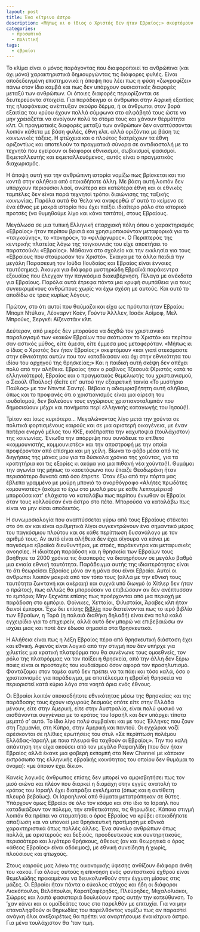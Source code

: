 ```yaml
---
layout: post
title: Ένα κίτρινο άστρο
description: «Μήπως κι ο ίδιος ο Χριστός δεν ήταν Εβραίος;» σκεφτόμουν «και γιατί στεκόμαστε στην εθνικότητα αυτών που τον καταδίκασαν και όχι στην εθνικότητα του ιδίου του αρχηγού της θρησκείας;»
categories:
  - προσωπικά
  - πολιτική
tags: 
  - εβραίοι
---
```


Το κλίμα είναι ο μόνος παράγοντας που διαφοροποιεί τα ανθρώπινα (και όχι μόνο) χαρακτηριστικά δημιουργώντας τις διάφορες φυλές. Είναι αποδεδειγμένη επιστημονικά η άποψη που λέει πως η φύση «ζωγραφίζει» πάνω στον ίδιο καμβά και πως δεν υπάρχουν ουσιαστικές διαφορές μεταξύ των ανθρώπων. Οι όποιες διαφορές περιορίζονται σε δευτερεύοντα στοιχεία. Για παράδειγμα οι άνθρωποι στην Αφρική εξαιτίας της ηλιοφάνειας ανέπτυξαν σκούρο δέρμα, ή οι άνθρωποι στον βορά εξαιτίας του κρύου έχουν πολλά σύμφωνα στο αλφάβητό τους ώστε να μην χρειάζεται να ανοίγουν πολύ το στόμα τους και χάνουν θερμότητα κλπ. Οι πραγματικές διαφορές μεταξύ των ανθρώπων δεν αναπτύσσονται λοιπόν κάθετα με βάση φυλές, έθνη κλπ. αλλά οριζόντια με βάση τις κοινωνικές τάξεις. Η φτώχεια και ο πλούτος διατρέχουν τα έθνη οριζοντίως και αποτελούν τα πραγματικά σύνορα σε αντιδιαστολή με τα τεχνητά που εγείρουν οι διάφοροι εθνικισμοί, σωβινισμοί, φασισμοί. Εκμεταλλευτής και εκμεταλλευόμενος, αυτός είναι ο πραγματικός διαχωρισμός.

Η άποψη αυτή για την ανθρώπινη ιστορία νομίζω πως βρίσκεται και πιο κοντά στην αλήθεια από οποιαδήποτε άλλη. Με βάση αυτή λοιπόν δεν υπάρχουν περιούσιοι λαοί, ανώτερα και κατώτερα έθνη και οι εθνικές ταμπέλες δεν είναι παρά τεχνητοί τρόποι διαιώνισης της ταξικής κοινωνίας. Παρόλα αυτά θα ’θελα να αναφερθώ σ’ αυτό το κείμενο σε ένα έθνος με μακρά ιστορία  που έχει παίξει ιδιαίτερο ρόλο στο ιστορικό προτσές (να θυμηθούμε λίγο και κάνα τσιτάτο), στους Εβραίους.

Μεγάλωσα σε μια τυπική Ελληνική επαρχιακή πόλη όπου ο χαρακτηρισμός «Εβραίος» ήταν περίπου βρισιά και χρησιμοποιούνταν μεταφορικά για το «τσιγκούνης», το «πονηρός», το «φιλάργυρος». Ο Περιπτεράς της κεντρικής πλατείας λόγω της τσιγκουνιάς του είχε αποκτήσει το παρατσούκλι «Εβραίος». Μάθαινα στο σχολείο και την εκκλησία για τους «Εβραίους που σταύρωσαν τον Χριστό». Έκαιγα με τα άλλα παιδιά την μεγάλη Παρασκευή τον Ιούδα (Ιουδαίος και Εβραίος είναι έννοιες ταυτόσημες). Άκουγα για διάφορα μυστηριώδη Εβραϊκά παράκεντρα εξουσίας που έλεγχαν την παγκόσμια διακυβέρνηση. Γέλαγα με ανέκδοτα για Εβραίους. Παρόλα αυτά έτρεφα πάντα μια κρυφή συμπάθεια για τους συγκεκριμένους ανθρώπους χωρίς να έχω σχέση με αυτούς. Και αυτό το αποδίδω σε τρεις κυρίως λόγους.

Πρώτον, στο ότι αυτοί που θαύμαζα και είχα ως πρότυπα ήταν Εβραίοι: Μπομπ Ντύλαν, Λέοναρντ Κοέν, Γούντυ Άλλλεν, Ισαάκ Ασίμοφ, Μελ Μπρούκς, Σεργκέι Αϊζενστάιν κλπ.

Δεύτερον, από μικρός δεν μπορούσα να δεχθώ τον χριστιανικό παραλογισμό των «κακών Εβραίων που σκότωσαν το Χριστό» και περίπου σαν αστικός μύθος, είτε άμεσα, είτε έμμεσα μας μεταφερόταν. «Μήπως κι ο ίδιος ο Χριστός δεν ήταν Εβραίος;» σκεφτόμουν «και γιατί στεκόμαστε στην εθνικότητα αυτών που τον καταδίκασαν και όχι στην εθνικότητα του ιδίου του αρχηγού της θρησκείας;» Και η παιδική αυτή σκέψη δεν απέχει πολύ από την αλήθεια. Εβραίος ήταν ο ραβίνος Τζεσουά (Χριστός κατά το ελληνικότερο), Εβραίος και ο πραγματικός θεμελιωτής του χριστιανισμού, ο Σαούλ (Παύλος) (δείτε επ’ αυτού την εξαιρετική ταινία «Το μυστήριο Παύλος» με τον Ντιντιέ Σαντρ). Βέβαια η αδιαμφισβήτητη αυτή αλήθεια, όπως και το προφανές ότι ο χριστιανισμός είναι μια αίρεση του ιουδαϊσμού, δεν βολεύουν τους εγχώριους χριστιανοταλιμπάν που δημοσιεύουν μέχρι και πονήματα περί ελληνικής καταγωγής του Ιησού(!).

Τρίτον και ίσως κυριότερο... Μεγαλώνοντας λίγο μετά την χούντα σε πολιτικά φορτισμένους καιρούς και σε μια αριστερή οικογένεια, με έναν πατέρα ενεργό μέλος του ΚΚΕ, εισέπραττα την καχυποψία (τουλάχιστον) της κοινωνίας. Ένιωθα την απόρριψη που συνόδευε το επίθετο «κομμουνιστής, κομμουνιστές» και την αποστροφή με την οποία προφέρονταν από επίσημα και μη χείλη. Βίωνα το φόβο μέσα από τις διηγήσεις της μάνας μου για τα δύσκολα χρόνια της χούντας, για τα κρατητήρια και τις εξορίες κι ακόμα για μια πιθανή νέα χούντα(!). Θυμάμαι την αγωνία της μήπως το κασετόφωνο που έπαιζε Θεοδωράκη ήταν περισσότερο δυνατά από όσο έπρεπε. Όταν έξω από την πόρτα μας έβλεπα γραμμένο με μαύρη μπογιά το ανορθόγραφο «Αλήτες πρωδότες κομουνιστές» (ακόμα το έχω στο μυαλό μου με κάθε λεπτομέρεια) μπορούσα κατ’ ελάχιστο να καταλάβω πως περίπου ένιωθαν οι Εβραίοι όταν τους κολλούσαν ένα άστρο στο πέτο. Μπορούσα να καταλάβω πως είναι να μην είσαι αποδεκτός.

Η συνωμοσιολογία που αναπτύσσεται γύρω από τους Εβραίους στέκεται στο ότι αν και είναι αριθμητικά λίγοι συγκεντρώνουν ένα σημαντικό μέρος του παγκόσμιου πλούτου και σε κάθε περίπτωση δυσανάλογο με τον αριθμό τους. Αν αυτό είναι αλήθεια δεν έχει σίγουρα να κάνει με παγκόσμια εβραϊκά διευθυντήρια, με στοές, παράκεντρα και μεταφυσικές ανοησίες. Η ιδιαίτερη παράδοση και η θρησκεία των Εβραίων τους βοήθησε τα 2000 χρόνια τις διασποράς να διατηρήσουν σε μεγάλο βαθμό μια ενιαία εθνική ταυτότητα. Παράδειγμα αυτής της ιδιαιτερότητας είναι το ότι θεωρείσαι Εβραίος μόνο αν η μάνα σου είναι Εβραία. Αυτοί οι άνθρωποι λοιπόν μακριά από τον τόπο τους (αλλά με την εθνική τους ταυτότητα ζωντανή και ακέραιη) και συχνά υπό διωγμό (ο Χίτλερ δεν ήταν ο πρώτος), πως αλλιώς θα μπορούσαν να επιβιώσουν αν δεν ανέπτυσσαν το εμπόριο; Μην ξεχνάτε επίσης πως προέρχονται από μια περιοχή με παράδοση στο εμπόριο. Φοίνικες, Χετταίοι, Φιλισταίοι, Άραβες κλπ ήταν δεινοί έμποροι. Έχω δει επίσης [βιβλία](http://www.amazon.com/Jewish-Wisdom-Business-Success-Lessons/dp/0814412742) που διατείνονται πως το ιερό βιβλίο των Εβραίων, η Τορά (η παλαιά διαθήκη δηλαδή) είναι ένα πολύ καλό εγχειρίδιο για το επιχειρείν, αλλά αυτό δεν μπορώ να επιβεβαιώσω αν ισχύει μιας και ποτέ δεν έδωσα σημασία στα θρησκευτικά.

Η Αλήθεια είναι πως η λέξη Εβραίος πέρα από θρησκευτική διάσταση έχει και εθνική. Αφενός είναι λογικό από την στιγμή που δεν υπήρχε για χιλιετίες μια κρατική πλατφόρμα που θα συνένωνε τους ομοεθνείς, τον ρόλο της πλατφόρμας να τον παίξει η θρησκεία, από την άλλη δεν ξέρω ποιες είναι οι προσταγές του ιουδαϊσμού όσον αφορά τον προσηλυτισμό. Φαντάζομαι στον τομέα αυτό δεν πρέπει να τα πάει και τόσο καλά, όσο ο χριστιανισμός για παράδειγμα, με αποτέλεσμα η εβραϊκή θρησκεία να περιοριστεί κατά κύριο λόγο στα νοητά όρια ενός έθνους.

Οι Εβραίοι λοιπόν οποιασδήποτε εθνικότητας μέσω της θρησκείας και της παράδοσης τους έχουν ισχυρούς δεσμούς οπότε είτε στην Ελλάδα μένουν, είτε στην Αμερική, είτε στην Αυστραλία, είναι πολύ φυσικό να αισθάνονται συγγένεια με το κράτος του Ισραήλ και δεν υπάρχει τίποτα μεμπτό σ’ αυτό. Το ίδιο λίγο πολύ συμβαίνει και με τους Έλληνες που ζουν στη Γερμανία, στη Κύπρο, στην Αμερική και παντού. Οι εγχώριοι ναζί αρέσκονται σε ηλίθιες ερωτήσεις του στυλ «Σε περίπτωση πολέμου Ελλάδας-Ισραήλ με ποια πλευρά θα ταχθούν οι Εβραίοι;». Την πιο καλή απάντηση την είχα ακούσει από τον μεγάλο Ραφαηλίδη (που δεν ήταν Εβραίος αλλά έκανε μια φοβερή εκπομπή στο New Channel με κάποιον εκπρόσωπο της ελληνικής εβραϊκής κοινότητας του οποίου δεν θυμάμαι το όνομα): «με όποιον έχει δίκιο».

Κανείς λογικός άνθρωπος επίσης δεν μπορεί να αμφισβητήσει πως τον μισό αιώνα και πλέον που διαρκεί η διαμάχη στην εγγύς ανατολή το κράτος του Ισραήλ έχει διαπράξει εγκλήματα (όπως και η αντίθετη πλευρά βεβαίως). Οι Ισραηλινοί από θύματα μετατράπηκαν σε θύτες. Υπάρχουν όμως Εβραίοι σε όλο τον κόσμο και στο ίδιο το Ισραήλ που καταδικάζουν τον πόλεμο, την επιθετικότητα, τις θηριωδίες. Κάποια στιγμή λοιπόν θα πρέπει να σταματήσει ο όρος Εβραίος να κρύβει οποιαδήποτε απαξίωση και να υπονοεί μια θρησκευτική προτίμηση με εθνικά χαρακτηριστικά όπως πολλές άλλες. Ένα σύνολο ανθρώπων όπως πολλά, με αριστερούς και δεξιούς, προοδευτικούς και συντηρητικούς, περισσότερο και λιγότερο θρήσκους, άθεους (αν και θεωρητικά ο όρος «άθεος Εβραίος» είναι αδόκιμος), με εθνική συνείδηση ή χωρίς, πλούσιους και φτωχούς.

Στους καιρούς μας λόγω της οικονομικής ύφεσης ανθίζουν διάφορα άνθη του κακού. Για όλους αυτούς η επινόηση ενός φανταστικού εχθρού είναι θεμελιώδης προκειμένου να διευκολυνθούν στην έγχυση μίσους στις μάζες. Οι Εβραίοι ήταν πάντα ο εύκολος στόχος και ήδη οι διάφοροι Λιακόπουλοι, Βελόπουλοι, Καρατζαφέρηδες, Πλεύρηδες, Μιχαλολιάκοι, Σώρρες και λοιπά φασισταριά δουλεύουν προς αυτήν την κατεύθυνση. Το ’χαν κάνει και οι ομοϊδεάτες τους στο παρελθόν με επιτυχία. Για να μην επαναληφθούν οι θηριωδίες του παρελθόντος νομίζω πως αν παραστεί ανάγκη όλοι ανεξαιρέτως θα πρέπει να αναρτήσουμε ένα κίτρινο άστρο. Για μένα τουλάχιστον θα ’ταν τιμή.
